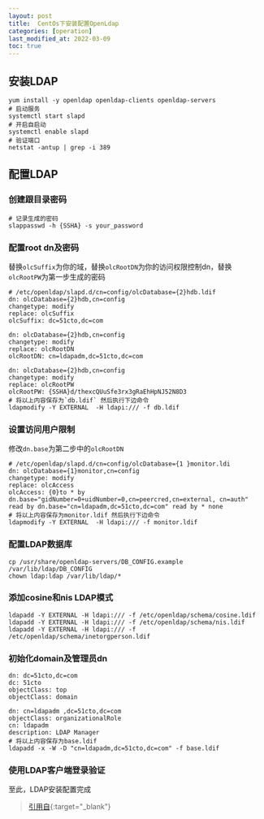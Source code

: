 ```yaml
---
layout: post 
title:  CentOs下安装配置OpenLdap 
categories: [operation]
last_modified_at: 2022-03-09
toc: true
---
```


## 安装LDAP

```shell
yum install -y openldap openldap-clients openldap-servers
# 启动服务
systemctl start slapd
# 开启自启动
systemctl enable slapd
# 验证端口
netstat -antup | grep -i 389
```

## 配置LDAP

### 创建跟目录密码
```shell
# 记录生成的密码
slappasswd -h {SSHA} -s your_password
```
   
### 配置root dn及密码

替换`olcSuffix`为你的域，替换`olcRootDN`为你的访问权限控制dn，替换`olcRootPW`为第一步生成的密码
```shell
# /etc/openldap/slapd.d/cn=config/olcDatabase={2}hdb.ldif
dn: olcDatabase={2}hdb,cn=config
changetype: modify
replace: olcSuffix
olcSuffix: dc=51cto,dc=com

dn: olcDatabase={2}hdb,cn=config
changetype: modify
replace: olcRootDN
olcRootDN: cn=ldapadm,dc=51cto,dc=com

dn: olcDatabase={2}hdb,cn=config
changetype: modify
replace: olcRootPW
olcRootPW: {SSHA}d/thexcQUuSfe3rx3gRaEhHpNJ52N8D3
# 将以上内容保存为`db.ldif` 然后执行下边命令
ldapmodify -Y EXTERNAL  -H ldapi:/// -f db.ldif
```
   
### 设置访问用户限制 

修改`dn.base`为第二步中的`olcRootDN`
```shell
# /etc/openldap/slapd.d/cn=config/olcDatabase={1 }monitor.ldi
dn: olcDatabase={1}monitor,cn=config
changetype: modify
replace: olcAccess
olcAccess: {0}to * by dn.base="gidNumber=0+uidNumber=0,cn=peercred,cn=external, cn=auth" read by dn.base="cn=ldapadm,dc=51cto,dc=com" read by * none
# 将以上内容保存为monitor.ldif 然后执行下边命令
ldapmodify -Y EXTERNAL  -H ldapi:/// -f monitor.ldif
```
   
### 配置LDAP数据库
```shell
cp /usr/share/openldap-servers/DB_CONFIG.example /var/lib/ldap/DB_CONFIG
chown ldap:ldap /var/lib/ldap/*
```

### 添加cosine和nis LDAP模式
```shell
ldapadd -Y EXTERNAL -H ldapi:/// -f /etc/openldap/schema/cosine.ldif
ldapadd -Y EXTERNAL -H ldapi:/// -f /etc/openldap/schema/nis.ldif 
ldapadd -Y EXTERNAL -H ldapi:/// -f /etc/openldap/schema/inetorgperson.ldif
```

### 初始化domain及管理员dn
```shell
dn: dc=51cto,dc=com
dc: 51cto
objectClass: top
objectClass: domain

dn: cn=ldapadm ,dc=51cto,dc=com
objectClass: organizationalRole
cn: ldapadm
description: LDAP Manager
# 将以上内容保存为base.ldif
ldapadd -x -W -D "cn=ldapadm,dc=51cto,dc=com" -f base.ldif
```

### 使用LDAP客户端登录验证

至此，LDAP安装配置完成

> [引用自](https://blog.51cto.com/moerjinrong/2149584){:target="_blank"}